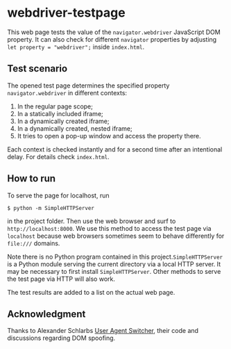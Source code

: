 # webdriver-testpage
This web page tests the value of the `navigator.webdriver` JavaScript DOM property. It can also check for different `navigator` properties by adjusting `let property = "webdriver";` inside `index.html`.

## Test scenario
The opened test page determines the specified property `navigator.webdriver` in different contexts:
1. In the regular page scope;
2. In a statically included iframe;
3. In a dynamically created iframe;
4. In a dynamically created, nested iframe;
5. It tries to open a pop-up window and access the property there.

Each context is checked instantly and for a second time after an intentional delay. For details check `index.html`.

## How to run
To serve the page for localhost, run
```
$ python -m SimpleHTTPServer
```
in the project folder. Then use the web browser and surf to `http://localhost:8000`. We use this method to access the test page via `localhost` because web browsers sometimes seem to behave differently for `file:///` domains.

Note there is no Python program contained in this project.`SimpleHTTPServer` is a Python module serving the current directory via a local HTTP server. It may be necessary to first install `SimpleHTTPServer`. Other methods to serve the test page via HTTP will also work.

The test results are added to a list on the actual web page.

## Acknowledgment
Thanks to Alexander Schlarbs [User Agent Switcher](https://gitlab.com/ntninja/user-agent-switcher/), their code and discussions regarding DOM spoofing.
